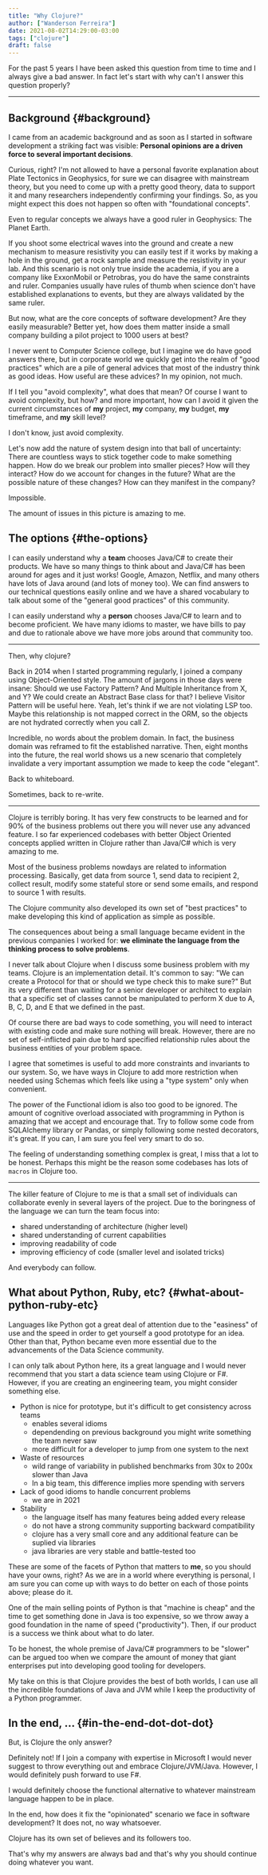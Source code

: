 ```yaml
---
title: "Why Clojure?"
author: ["Wanderson Ferreira"]
date: 2021-08-02T14:29:00-03:00
tags: ["clojure"]
draft: false
---
```


For the past 5 years I have been asked this question from time to time and I
always give a bad answer. In fact let's start with why can't I answer this
question properly?

<!--more-->

---


## Background {#background}

I came from an academic background and as soon as I started in software
development a striking fact was visible: **Personal opinions are a driven force
to several important decisions**.

Curious, right? I'm not allowed to have a personal favorite explanation about
Plate Tectonics in Geophysics, for sure we can disagree with mainstream theory,
but you need to come up with a pretty good theory, data to support it and many
researchers independently confirming your findings. So, as you might expect this
does not happen so often with "foundational concepts".

Even to regular concepts we always have a good ruler in Geophysics: The Planet
Earth.

If you shoot some electrical waves into the ground and create a new mechanism to
measure resistivity you can easily test if it works by making a hole in the
ground, get a rock sample and measure the resistivity in your lab. And this
scenario is not only true inside the academia, if you are a company like
ExxonMobil or Petrobras, you do have the same constraints and ruler. Companies
usually have rules of thumb when science don't have established explanations to
events, but they are always validated by the same ruler.

But now, what are the core concepts of software development? Are they easily
measurable? Better yet, how does them matter inside a small company building a
pilot project to 1000 users at best?

I never went to Computer Science college, but I imagine we do have good answers
there, but in corporate world we quickly get into the realm of "good practices"
which are a pile of general advices that most of the industry think as good
ideas. How useful are these advices? In my opinion, not much.

If I tell you "avoid complexity", what does that mean? Of course I want to avoid
complexity, but how? and more important, how can I avoid it given the current
circumstances of **my** project, **my** company, **my** budget, **my** timeframe, and
**my** skill level?

I don't know, just avoid complexity.

Let's now add the nature of system design into that ball of uncertainty: There
are countless ways to stick together code to make something happen. How do we
break our problem into smaller pieces? How will they interact? How do we account
for changes in the future? What are the possible nature of these changes? How
can they manifest in the company?

Impossible.

The amount of issues in this picture is amazing to me.


## The options {#the-options}

I can easily understand why a **team** chooses Java/C# to create their products.
We have so many things to think about and Java/C# has been around for ages and
it just works! Google, Amazon, Netflix, and many others have lots of Java around
(and lots of money too). We can find answers to our technical questions easily
online and we have a shared vocabulary to talk about some of the "general good
practices" of this community.

I can easily understand why a **person** chooses Java/C# to learn and to become
proficient. We have many idioms to master, we have bills to pay and due to
rationale above we have more jobs around that community too.

---

Then, why clojure?

Back in 2014 when I started programming regularly, I joined a company using
Object-Oriented style. The amount of jargons in those days were insane: Should
we use Factory Pattern? And Multiple Inheritance from X, and Y? We could create
an Abstract Base class for that? I believe Visitor Pattern will be useful here.
Yeah, let's think if we are not violating LSP too. Maybe this relationship is
not mapped correct in the ORM, so the objects are not hydrated correctly when
you call Z.

Incredible, no words about the problem domain. In fact, the business domain was
reframed to fit the established narrative. Then, eight months into the future,
the real world shows us a new scenario that completely invalidate a very
important assumption we made to keep the code "elegant".

Back to whiteboard.

Sometimes, back to re-write.

---

Clojure is terribly boring. It has very few constructs to be learned and for 90%
of the business problems out there you will never use any advanced feature. I so
far experienced codebases with better Object Oriented concepts applied written
in Clojure rather than Java/C# which is very amazing to me.

Most of the business problems nowdays are related to information processing.
Basically, get data from source 1, send data to recipient 2, collect result,
modify some stateful store or send some emails, and respond to source 1 with
results.

The Clojure community also developed its own set of "best practices" to make
developing this kind of application as simple as possible.

The consequences about being a small language became evident in the previous
companies I worked for: **we eliminate the language from the thinking process to
solve problems**.

I never talk about Clojure when I discuss some business problem with my teams.
Clojure is an implementation detail. It's common to say: "We can create a
Protocol for that or should we type check this to make sure?" But its very
different than waiting for a senior developer or architect to explain that a
specific set of classes cannot be manipulated to perform X due to A, B, C, D,
and E that we defined in the past.

Of course there are bad ways to code something, you will need to interact with
existing code and make sure nothing will break. However, there are no set of
self-inflicted pain due to hard specified relationship rules about the business
entities of your problem space.

I agree that sometimes is useful to add more constraints and invariants to our
system. So, we have ways in Clojure to add more restriction when needed using
Schemas which feels like using a "type system" only when convenient.

The power of the Functional idiom is also too good to be ignored. The amount of
cognitive overload associated with programming in Python is amazing that we
accept and encourage that. Try to follow some code from SQLAlchemy library or
Pandas, or simply following some nested decorators, it's great. If you can, I am
sure you feel very smart to do so.

The feeling of understanding something complex is great, I miss that a lot to be
honest. Perhaps this might be the reason some codebases has lots of `macros` in
Clojure too.

---

The killer feature of Clojure to me is that a small set of individuals can
collaborate evenly in several layers of the project. Due to the boringness of
the language we can turn the team focus into:

-   shared understanding of architecture (higher level)
-   shared understanding of current capabilities
-   improving readability of code
-   improving efficiency of code (smaller level and isolated tricks)

And everybody can follow.


## What about Python, Ruby, etc? {#what-about-python-ruby-etc}

Languages like Python got a great deal of attention due to the "easiness" of use
and the speed in order to get yourself a good prototype for an idea. Other than
that, Python became even more essential due to the advancements of the Data
Science community.

I can only talk about Python here, its a great language and I would never
recommend that you start a data science team using Clojure or F#. However, if
you are creating an engineering team, you might consider something else.

-   Python is nice for prototype, but it's difficult to get consistency across teams
    -   enables several idioms
    -   dependending on previous background you might write something the team never saw
    -   more difficult for a developer to jump from one system to the next
-   Waste of resources
    -   wild range of variability in published benchmarks from 30x to 200x slower than Java
    -   In a big team, this difference implies more spending with servers
-   Lack of good idioms to handle concurrent problems
    -   we are in 2021
-   Stability
    -   the language itself has many features being added every release
    -   do not have a strong community supporting backward compatibility
    -   clojure has a very small core and any additional feature can be suplied via libraries
    -   java libraries are very stable and battle-tested too

These are some of the facets of Python that matters to **me**, so you should have
your owns, right? As we are in a world where everything is personal, I am sure
you can come up with ways to do better on each of those points above; please do
it.

One of the main selling points of Python is that "machine is cheap" and the time
to get something done in Java is too expensive, so we throw away a good
foundation in the name of speed ("productivity"). Then, if our product is a
success we think about what to do later.

To be honest, the whole premise of Java/C# programmers to be "slower" can be
argued too when we compare the amount of money that giant enterprises put into
developing good tooling for developers.

My take on this is that Clojure provides the best of both worlds, I can use all
the incredible foundations of Java and JVM while I keep the productivity of a
Python programmer.


## In the end, ... {#in-the-end-dot-dot-dot}

But, is Clojure the only answer?

Definitely not! If I join a company with expertise in Microsoft I would never
suggest to throw everything out and embrace Clojure/JVM/Java. However, I would
definitely push forward to use F#.

I would definitely choose the functional alternative to whatever mainstream
language happen to be in place.

In the end, how does it fix the "opinionated" scenario we face in software
development? It does not, no way whatsoever.

Clojure has its own set of believes and its followers too.

That's why my answers are always bad and that's why you should continue doing
whatever you want.
